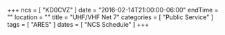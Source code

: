 +++
ncs = [ "KD0CVZ" ]
date = "2016-02-14T21:00:00-06:00"
endTime = ""
location = ""
title = "UHF/VHF Net 7"
categories = [ "Public Service" ]
tags = [ "ARES" ]
dates = [ "NCS Schedule" ]
+++
